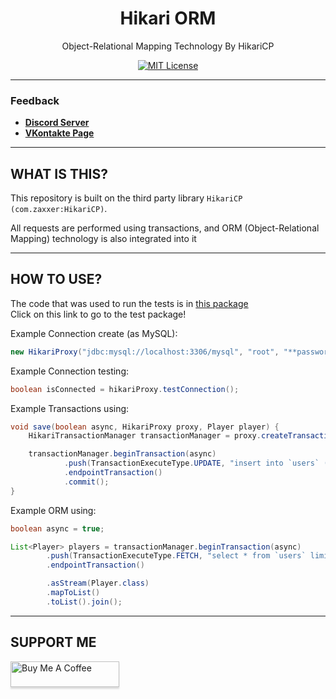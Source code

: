 <div align="center">

# Hikari ORM
Object-Relational Mapping Technology By HikariCP

[![MIT License](https://img.shields.io/github/license/pl3xgaming/Purpur?&logo=github)](LICENSE)

---

</div>

### Feedback

+ **[Discord Server](https://discord.gg/GmT9pUy8af)**
+ **[VKontakte Page](https://vk.com/itzstonlex)**

---

## WHAT IS THIS?

This repository is built on the third party library `HikariCP (com.zaxxer:HikariCP)`.

All requests are performed using transactions, and ORM (Object-Relational Mapping)
technology is also integrated into it

---

## HOW TO USE?
The code that was used to run the tests is in <a href="https://github.com/ItzStonlex/hikari-orm/tree/master/src/test/java/com/itzstonlex/hikari/test/type">this package</a>
<br>
Click on this link to go to the test package!

Example Connection create (as MySQL):
```java
new HikariProxy("jdbc:mysql://localhost:3306/mysql", "root", "**password**");
```

Example Connection testing:
```java
boolean isConnected = hikariProxy.testConnection();
```

Example Transactions using:
```java
void save(boolean async, HikariProxy proxy, Player player) {
    HikariTransactionManager transactionManager = proxy.createTransactionManager();

    transactionManager.beginTransaction(async)
            .push(TransactionExecuteType.UPDATE, "insert into `users` (`name`, `age`) values (?, ?)", player.getName(), player.getAge())
            .endpointTransaction()
            .commit();
}
```

Example ORM using:
```java
boolean async = true;

List<Player> players = transactionManager.beginTransaction(async)
        .push(TransactionExecuteType.FETCH, "select * from `users` limit 5")
        .endpointTransaction()

        .asStream(Player.class)
        .mapToList()
        .toList().join();
```

---

## SUPPORT ME

<a href="https://www.buymeacoffee.com/itzstonlex" target="_blank"><img src="https://www.buymeacoffee.com/assets/img/custom_images/orange_img.png" alt="Buy Me A Coffee" style="height: 41px !important;width: 174px !important;box-shadow: 0px 3px 2px 0px rgba(190, 190, 190, 0.5) !important;-webkit-box-shadow: 0px 3px 2px 0px rgba(190, 190, 190, 0.5) !important;" ></a>